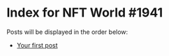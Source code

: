 # Index for NFT World #1941
Posts will be displayed in the order below:

- [Your first post](./001-first.md)

